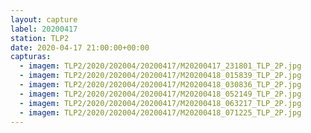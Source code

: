 ```yaml
---
layout: capture
label: 20200417
station: TLP2
date: 2020-04-17 21:00:00+00:00
capturas:
  - imagem: TLP2/2020/202004/20200417/M20200417_231801_TLP_2P.jpg
  - imagem: TLP2/2020/202004/20200417/M20200418_015839_TLP_2P.jpg
  - imagem: TLP2/2020/202004/20200417/M20200418_030836_TLP_2P.jpg
  - imagem: TLP2/2020/202004/20200417/M20200418_052149_TLP_2P.jpg
  - imagem: TLP2/2020/202004/20200417/M20200418_063217_TLP_2P.jpg
  - imagem: TLP2/2020/202004/20200417/M20200418_071225_TLP_2P.jpg
---
```

